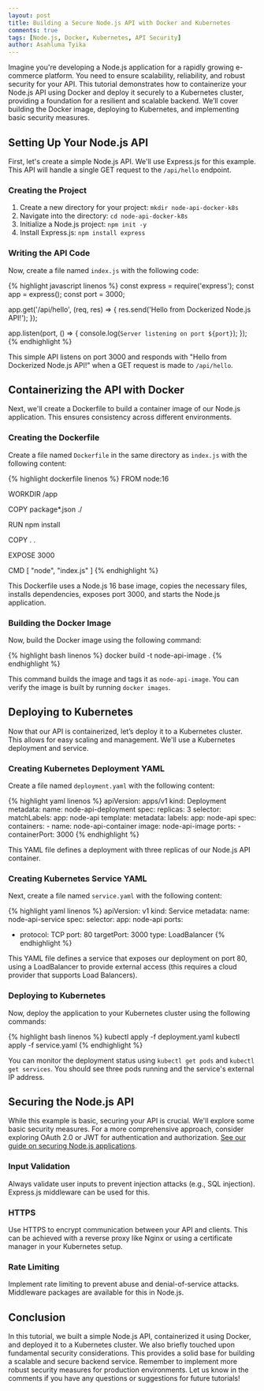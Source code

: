 ```yaml
---
layout: post
title: Building a Secure Node.js API with Docker and Kubernetes
comments: true
tags: [Node.js, Docker, Kubernetes, API Security]
author: Asahluma Tyika
---
```


Imagine you're developing a Node.js application for a rapidly growing e-commerce platform.  You need to ensure scalability, reliability, and robust security for your API.  This tutorial demonstrates how to containerize your Node.js API using Docker and deploy it securely to a Kubernetes cluster, providing a foundation for a resilient and scalable backend.  We’ll cover building the Docker image, deploying to Kubernetes, and implementing basic security measures.

## Setting Up Your Node.js API

First, let's create a simple Node.js API. We'll use Express.js for this example.  This API will handle a single GET request to the `/api/hello` endpoint.

### Creating the Project

1.  Create a new directory for your project: `mkdir node-api-docker-k8s`
2.  Navigate into the directory: `cd node-api-docker-k8s`
3.  Initialize a Node.js project: `npm init -y`
4.  Install Express.js: `npm install express`

### Writing the API Code

Now, create a file named `index.js` with the following code:


{% highlight javascript linenos %}
const express = require('express');
const app = express();
const port = 3000;

app.get('/api/hello', (req, res) => {
  res.send('Hello from Dockerized Node.js API!');
});

app.listen(port, () => {
  console.log(`Server listening on port ${port}`);
});
{% endhighlight %}

This simple API listens on port 3000 and responds with "Hello from Dockerized Node.js API!" when a GET request is made to `/api/hello`.

## Containerizing the API with Docker

Next, we'll create a Dockerfile to build a container image of our Node.js application. This ensures consistency across different environments.

### Creating the Dockerfile

Create a file named `Dockerfile` in the same directory as `index.js` with the following content:


{% highlight dockerfile linenos %}
FROM node:16

WORKDIR /app

COPY package*.json ./

RUN npm install

COPY . .

EXPOSE 3000

CMD [ "node", "index.js" ]
{% endhighlight %}

This Dockerfile uses a Node.js 16 base image, copies the necessary files, installs dependencies, exposes port 3000, and starts the Node.js application.

### Building the Docker Image

Now, build the Docker image using the following command:


{% highlight bash linenos %}
docker build -t node-api-image .
{% endhighlight %}

This command builds the image and tags it as `node-api-image`.  You can verify the image is built by running `docker images`.


## Deploying to Kubernetes

Now that our API is containerized, let’s deploy it to a Kubernetes cluster.  This allows for easy scaling and management.  We'll use a Kubernetes deployment and service.

### Creating Kubernetes Deployment YAML

Create a file named `deployment.yaml` with the following content:


{% highlight yaml linenos %}
apiVersion: apps/v1
kind: Deployment
metadata:
  name: node-api-deployment
spec:
  replicas: 3
  selector:
    matchLabels:
      app: node-api
  template:
    metadata:
      labels:
        app: node-api
    spec:
      containers:
      - name: node-api-container
        image: node-api-image
        ports:
        - containerPort: 3000
{% endhighlight %}

This YAML file defines a deployment with three replicas of our Node.js API container.

### Creating Kubernetes Service YAML

Next, create a file named `service.yaml` with the following content:


{% highlight yaml linenos %}
apiVersion: v1
kind: Service
metadata:
  name: node-api-service
spec:
  selector:
    app: node-api
  ports:
  - protocol: TCP
    port: 80
    targetPort: 3000
  type: LoadBalancer
{% endhighlight %}

This YAML file defines a service that exposes our deployment on port 80, using a LoadBalancer to provide external access (this requires a cloud provider that supports Load Balancers).

### Deploying to Kubernetes

Now, deploy the application to your Kubernetes cluster using the following commands:


{% highlight bash linenos %}
kubectl apply -f deployment.yaml
kubectl apply -f service.yaml
{% endhighlight %}

You can monitor the deployment status using `kubectl get pods` and `kubectl get services`.  You should see three pods running and the service's external IP address.

## Securing the Node.js API

While this example is basic, securing your API is crucial.  We'll explore some basic security measures. For a more comprehensive approach, consider exploring OAuth 2.0 or JWT for authentication and authorization.  [See our guide on securing Node.js applications](https://gtec0.github.io/node-security/).


### Input Validation

Always validate user inputs to prevent injection attacks (e.g., SQL injection).  Express.js middleware can be used for this.

### HTTPS

Use HTTPS to encrypt communication between your API and clients.  This can be achieved with a reverse proxy like Nginx or using a certificate manager in your Kubernetes setup.

### Rate Limiting

Implement rate limiting to prevent abuse and denial-of-service attacks.  Middleware packages are available for this in Node.js.


## Conclusion

In this tutorial, we built a simple Node.js API, containerized it using Docker, and deployed it to a Kubernetes cluster.  We also briefly touched upon fundamental security considerations. This provides a solid base for building a scalable and secure backend service.  Remember to implement more robust security measures for production environments.  Let us know in the comments if you have any questions or suggestions for future tutorials!
